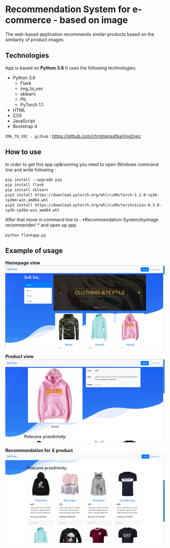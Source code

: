 # Recommendation System for e-commerce - based on image

The web-based application recommends similar products based on the similarity of product images.

## Technologies
App is based on **Python 3.6**
It uses the following technologies:
- Python 3.6
	- Flask
	- img_to_vec
	- sklearn
	- PIL
	- PyTorch 1.1
- HTML
- CSS
- JavaScript
- Bootstrap 4

`IMG_TO_VEC - github` : <https://github.com/christiansafka/img2vec>

## How to use
In order to get this app up&running you need to open Windows command line and write following :
```
pip install --upgrade pip
pip install flask
pip install sklearn
pip3 install https://download.pytorch.org/whl/cu90/torch-1.1.0-cp36-cp36m-win_amd64.whl
pip3 install https://download.pytorch.org/whl/cu90/torchvision-0.3.0-cp36-cp36m-win_amd64.whl

```
After that move in command line to : *Recommendation-System/byimage recommender/ * and open up app.

`python flaskapp.py`

## Example of usage
**Homepage view**
![alt text](https://github.com/BartoszWlazlo/Recommendation-System/blob/master/readme/1.png)

**Product view**
![alt text](https://github.com/BartoszWlazlo/Recommendation-System/blob/master/readme/2.png)

**Recommendation for X product**
![alt text](https://github.com/BartoszWlazlo/Recommendation-System/blob/master/readme/3.png)
